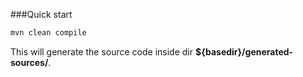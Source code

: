 
###Quick start

```sh
mvn clean compile
```

This will generate the source code inside dir **${basedir}/generated-sources/**.


